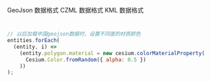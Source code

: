 
GeoJson 数据格式
CZML 数据格式
KML 数据格式

#  
```js
// 以后加载中国geojson数据时，设置不同面的材质颜色
entities.forEach(
  (entity, i) =>
    (entity.polygon.material = new cesium.colorMaterialProperty(
      Cesium.Color.fromRandom({ alpha: 0.5 })
    ))
);
```
